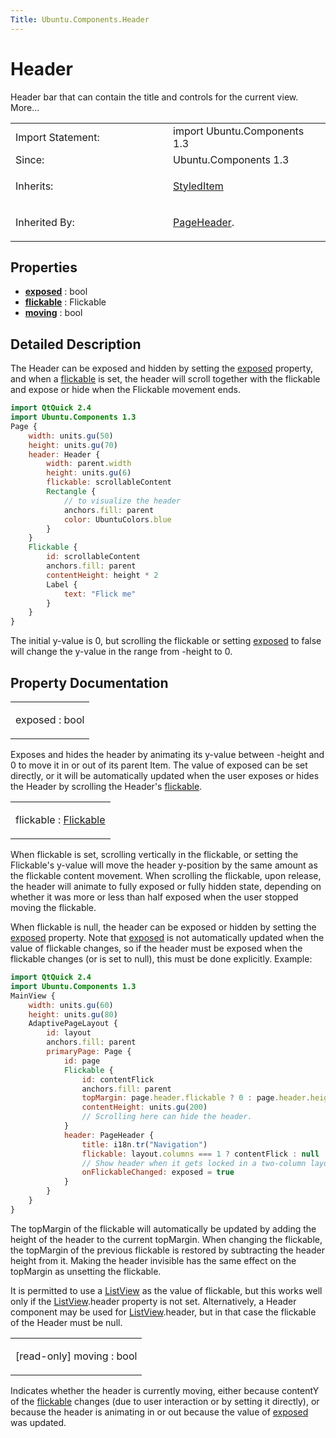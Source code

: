 ```yaml
---
Title: Ubuntu.Components.Header
---
```

        
Header
======

<span class="subtitle"></span>
Header bar that can contain the title and controls for the current view. More...

<table>
<colgroup>
<col width="50%" />
<col width="50%" />
</colgroup>
<tbody>
<tr class="odd">
<td>Import Statement:</td>
<td>import Ubuntu.Components 1.3</td>
</tr>
<tr class="even">
<td>Since:</td>
<td>Ubuntu.Components 1.3</td>
</tr>
<tr class="odd">
<td>Inherits:</td>
<td><p><a href="Ubuntu.Components.StyledItem.md">StyledItem</a></p></td>
</tr>
<tr class="even">
<td>Inherited By:</td>
<td><p><a href="Ubuntu.Components.PageHeader.md">PageHeader</a>.</p></td>
</tr>
</tbody>
</table>

<span id="properties"></span>
Properties
----------

-   ****[exposed](#exposed-prop)**** : bool
-   ****[flickable](#flickable-prop)**** : Flickable
-   ****[moving](#moving-prop)**** : bool

<span id="details"></span>
Detailed Description
--------------------

The Header can be exposed and hidden by setting the [exposed](#exposed-prop) property, and when a [flickable](#flickable-prop) is set, the header will scroll together with the flickable and expose or hide when the Flickable movement ends.

``` qml
import QtQuick 2.4
import Ubuntu.Components 1.3
Page {
    width: units.gu(50)
    height: units.gu(70)
    header: Header {
        width: parent.width
        height: units.gu(6)
        flickable: scrollableContent
        Rectangle {
            // to visualize the header
            anchors.fill: parent
            color: UbuntuColors.blue
        }
    }
    Flickable {
        id: scrollableContent
        anchors.fill: parent
        contentHeight: height * 2
        Label {
            text: "Flick me"
        }
    }
}
```

The initial y-value is 0, but scrolling the flickable or setting [exposed](#exposed-prop) to false will change the y-value in the range from -height to 0.

Property Documentation
----------------------

<table>
<colgroup>
<col width="100%" />
</colgroup>
<tbody>
<tr class="odd">
<td><p><span id="exposed-prop"></span><span class="name">exposed</span> : <span class="type">bool</span></p></td>
</tr>
</tbody>
</table>

Exposes and hides the header by animating its y-value between -height and 0 to move it in or out of its parent Item. The value of exposed can be set directly, or it will be automatically updated when the user exposes or hides the Header by scrolling the Header's [flickable](#flickable-prop).

<table>
<colgroup>
<col width="100%" />
</colgroup>
<tbody>
<tr class="odd">
<td><p><span id="flickable-prop"></span><span class="name">flickable</span> : <span class="type"><a href="../sdk-14.10/QtQuick.Flickable.md">Flickable</a></span></p></td>
</tr>
</tbody>
</table>

When flickable is set, scrolling vertically in the flickable, or setting the Flickable's y-value will move the header y-position by the same amount as the flickable content movement. When scrolling the flickable, upon release, the header will animate to fully exposed or fully hidden state, depending on whether it was more or less than half exposed when the user stopped moving the flickable.

When flickable is null, the header can be exposed or hidden by setting the [exposed](#exposed-prop) property. Note that [exposed](#exposed-prop) is not automatically updated when the value of flickable changes, so if the header must be exposed when the flickable changes (or is set to null), this must be done explicitly. Example:

``` qml
import QtQuick 2.4
import Ubuntu.Components 1.3
MainView {
    width: units.gu(60)
    height: units.gu(80)
    AdaptivePageLayout {
        id: layout
        anchors.fill: parent
        primaryPage: Page {
            id: page
            Flickable {
                id: contentFlick
                anchors.fill: parent
                topMargin: page.header.flickable ? 0 : page.header.height
                contentHeight: units.gu(200)
                // Scrolling here can hide the header.
            }
            header: PageHeader {
                title: i18n.tr("Navigation")
                flickable: layout.columns === 1 ? contentFlick : null
                // Show header when it gets locked in a two-column layout:
                onFlickableChanged: exposed = true
            }
        }
    }
}
```

The topMargin of the flickable will automatically be updated by adding the height of the header to the current topMargin. When changing the flickable, the topMargin of the previous flickable is restored by subtracting the header height from it. Making the header invisible has the same effect on the topMargin as unsetting the flickable.

It is permitted to use a [ListView](../../sdk-14.10/QtQuick.ListView.md) as the value of flickable, but this works well only if the [ListView](../../sdk-14.10/QtQuick.ListView.md).header property is not set. Alternatively, a Header component may be used for [ListView](../../sdk-14.10/QtQuick.ListView.md).header, but in that case the flickable of the Header must be null.

<table>
<colgroup>
<col width="100%" />
</colgroup>
<tbody>
<tr class="odd">
<td><p><span id="moving-prop"></span><span class="qmlreadonly">[read-only] </span><span class="name">moving</span> : <span class="type">bool</span></p></td>
</tr>
</tbody>
</table>

Indicates whether the header is currently moving, either because contentY of the [flickable](#flickable-prop) changes (due to user interaction or by setting it directly), or because the header is animating in or out because the value of [exposed](#exposed-prop) was updated.

